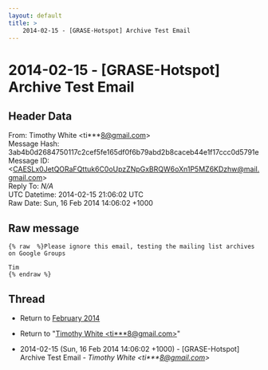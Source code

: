 ```yaml
---
layout: default
title: >
    2014-02-15 - [GRASE-Hotspot] Archive Test Email
---
```


# 2014-02-15 - [GRASE-Hotspot] Archive Test Email

## Header Data

From: Timothy White \<ti***8@gmail.com\><br>
Message Hash: 3ab4b0d2684750117c2cef5fe165df0f6b79abd2b8caceb44e1f17ccc0d5791e<br>
Message ID: \<CAESLx0JetQORaFQttuk6C0oUpzZNpGxBRQW6oXn1P5MZ6KDzhw@mail.gmail.com\><br>
Reply To: _N/A_<br>
UTC Datetime: 2014-02-15 21:06:02 UTC<br>
Raw Date: Sun, 16 Feb 2014 14:06:02 +1000<br>

## Raw message

```
{% raw  %}Please ignore this email, testing the mailing list archives on Google Groups

Tim
{% endraw %}
```

## Thread

+ Return to [February 2014](/archive/2014/02)

+ Return to "[Timothy White <ti***8<span>@</span>gmail.com>](/authors/ti___8_at_gmail_com)"

+ 2014-02-15 (Sun, 16 Feb 2014 14:06:02 +1000) - [GRASE-Hotspot] Archive Test Email - _Timothy White \<ti***8@gmail.com\>_

